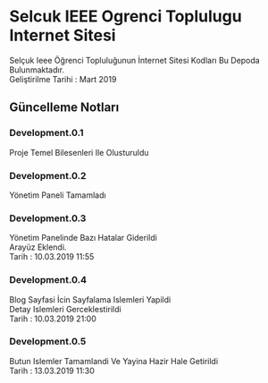 # Selcuk IEEE Ogrenci Toplulugu Internet Sitesi
Selçuk Ieee Öğrenci Topluluğunun İnternet Sitesi Kodları Bu Depoda Bulunmaktadır. <br/>
Geliştirilme Tarihi : Mart 2019 <br/>

## Güncelleme Notları

### Development.0.1
Proje Temel Bilesenleri Ile Olusturuldu <br/>

### Development.0.2
Yönetim Paneli Tamamladı <br/>

### Development.0.3
Yönetim Panelinde Bazı Hatalar Giderildi <br/>
Arayüz Eklendi. <br/>
Tarih : 10.03.2019 11:55 <br/>

### Development.0.4
Blog Sayfasi İcin Sayfalama Islemleri Yapildi <br/>
Detay Islemleri Gerceklestirildi <br/>
Tarih : 10.03.2019 21:00 <br/>

### Development.0.5
Butun Islemler Tamamlandi Ve Yayina Hazir Hale Getirildi <br/>
Tarih : 13.03.2019 11:30 <br/>